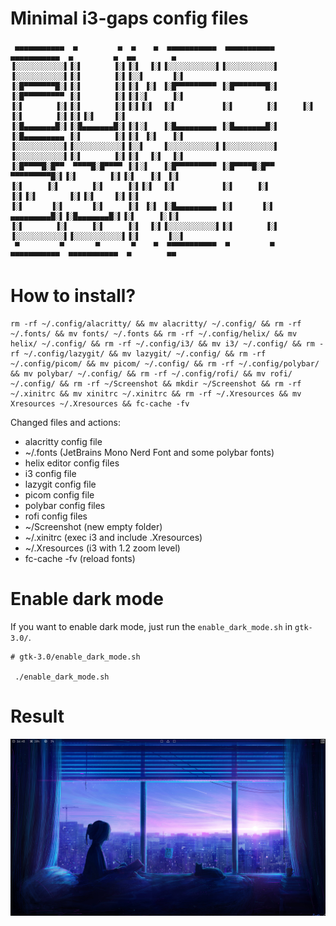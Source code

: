 # Minimal i3-gaps config files

```
 ▄▄▄▄▄▄▄▄▄▄▄  ▄         ▄  ▄    ▄  ▄▄▄▄▄▄▄▄▄▄▄  ▄▄▄▄▄▄▄▄▄▄▄       ▄▄▄▄▄▄▄▄▄▄▄  ▄         ▄  ▄▄        ▄ 
▐░░░░░░░░░░░▌▐░▌       ▐░▌▐░▌  ▐░▌▐░░░░░░░░░░░▌▐░░░░░░░░░░░▌     ▐░░░░░░░░░░░▌▐░▌       ▐░▌▐░░▌      ▐░▌
▐░█▀▀▀▀▀▀▀█░▌▐░▌       ▐░▌▐░▌ ▐░▌ ▐░█▀▀▀▀▀▀▀▀▀ ▐░█▀▀▀▀▀▀▀█░▌     ▐░█▀▀▀▀▀▀▀▀▀ ▐░▌       ▐░▌▐░▌░▌     ▐░▌
▐░▌       ▐░▌▐░▌       ▐░▌▐░▌▐░▌  ▐░▌          ▐░▌       ▐░▌     ▐░▌          ▐░▌       ▐░▌▐░▌▐░▌    ▐░▌
▐░█▄▄▄▄▄▄▄█░▌▐░█▄▄▄▄▄▄▄█░▌▐░▌░▌   ▐░█▄▄▄▄▄▄▄▄▄ ▐░█▄▄▄▄▄▄▄█░▌     ▐░█▄▄▄▄▄▄▄▄▄ ▐░▌       ▐░▌▐░▌ ▐░▌   ▐░▌
▐░░░░░░░░░░░▌▐░░░░░░░░░░░▌▐░░▌    ▐░░░░░░░░░░░▌▐░░░░░░░░░░░▌     ▐░░░░░░░░░░░▌▐░▌       ▐░▌▐░▌  ▐░▌  ▐░▌
▐░█▀▀▀▀█░█▀▀  ▀▀▀▀█░█▀▀▀▀ ▐░▌░▌   ▐░█▀▀▀▀▀▀▀▀▀ ▐░█▀▀▀▀█░█▀▀       ▀▀▀▀▀▀▀▀▀█░▌▐░▌       ▐░▌▐░▌   ▐░▌ ▐░▌
▐░▌     ▐░▌       ▐░▌     ▐░▌▐░▌  ▐░▌          ▐░▌     ▐░▌                 ▐░▌▐░▌       ▐░▌▐░▌    ▐░▌▐░▌
▐░▌      ▐░▌      ▐░▌     ▐░▌ ▐░▌ ▐░█▄▄▄▄▄▄▄▄▄ ▐░▌      ▐░▌       ▄▄▄▄▄▄▄▄▄█░▌▐░█▄▄▄▄▄▄▄█░▌▐░▌     ▐░▐░▌
▐░▌       ▐░▌     ▐░▌     ▐░▌  ▐░▌▐░░░░░░░░░░░▌▐░▌       ▐░▌     ▐░░░░░░░░░░░▌▐░░░░░░░░░░░▌▐░▌      ▐░░▌
 ▀         ▀       ▀       ▀    ▀  ▀▀▀▀▀▀▀▀▀▀▀  ▀         ▀       ▀▀▀▀▀▀▀▀▀▀▀  ▀▀▀▀▀▀▀▀▀▀▀  ▀        ▀▀ 
```

# How to install?

```
rm -rf ~/.config/alacritty/ && mv alacritty/ ~/.config/ && rm -rf ~/.fonts/ && mv fonts/ ~/.fonts && rm -rf ~/.config/helix/ && mv helix/ ~/.config/ && rm -rf ~/.config/i3/ && mv i3/ ~/.config/ && rm -rf ~/.config/lazygit/ && mv lazygit/ ~/.config/ && rm -rf ~/.config/picom/ && mv picom/ ~/.config/ && rm -rf ~/.config/polybar/ && mv polybar/ ~/.config/ && rm -rf ~/.config/rofi/ && mv rofi/ ~/.config/ && rm -rf ~/Screenshot && mkdir ~/Screenshot && rm -rf ~/.xinitrc && mv xinitrc ~/.xinitrc && rm -rf ~/.Xresources && mv Xresources ~/.Xresources && fc-cache -fv
```

Changed files and actions: 

* alacritty config file
* ~/.fonts (JetBrains Mono Nerd Font and some polybar fonts)
* helix editor config files
* i3 config file
* lazygit config file
* picom config file
* polybar config files
* rofi config files
* ~/Screenshot (new empty folder)
* ~/.xinitrc (exec i3 and include .Xresources)
* ~/.Xresources (i3 with 1.2 zoom level)
* fc-cache -fv (reload fonts)

# Enable dark mode

If you want to enable dark mode, just run the `enable_dark_mode.sh` in `gtk-3.0/`.

```
# gtk-3.0/enable_dark_mode.sh

 ./enable_dark_mode.sh
```

# Result

![result](./assets/rs.png)

